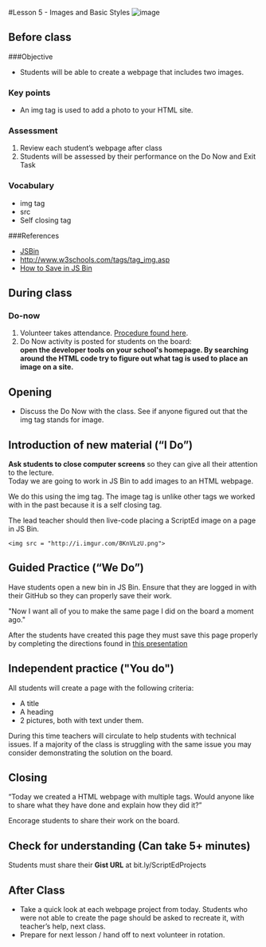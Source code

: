 #Lesson 5 - Images and Basic Styles 
![image](http://i.imgur.com/LnFsXHH.png)

## Before class

###Objective

* Students will be able to create a webpage that includes two images.

### Key points

* An img tag is used to add a photo to your HTML site. 

### Assessment

1. Review each student’s webpage after class 
2. Students will be assessed by their performance on the Do Now and Exit Task


### Vocabulary

* img tag
* src
* Self closing tag


###References

* [JSBin](jsbin.com)
* http://www.w3schools.com/tags/tag_img.asp
* [How to Save in JS Bin](https://docs.google.com/presentation/d/1uBzV_Ai6KtdSYoNc4izqnihwMvqzSp8sXmX6uF5PNGY/edit?usp=sharing)


## During class

### Do-now

1. Volunteer takes attendance. [Procedure found here](https://docs.google.com/document/d/19IIhqykr70vj7wnqyJYuQNTkd9GX56Xgl3omD42IcMk/edit).
2. Do Now activity is posted for students on the board:  
**open the developer tools on your school's homepage. By searching around the HTML code try to figure out what tag is used to place an image on a site.**

## Opening

* Discuss the Do Now with the class. See if anyone figured out that the img tag stands for image. 

## Introduction of new material (“I Do”)

**Ask students to close computer screens** so they can give all their attention to the lecture.  
Today we are going to work in JS Bin to add images to an HTML webpage.

We do this using the img tag. The image tag is unlike other tags we worked with in the past because it is a self closing tag. 

The lead teacher should then live-code placing a ScriptEd image on a page in JS Bin.

```
<img src = "http://i.imgur.com/8KnVLzU.png">
```


## Guided Practice (“We Do”)

Have students open a new bin in JS Bin. Ensure that they are logged in with their GitHub so they can properly save their work.

"Now I want all of you to make the same page I did on the board a moment ago."

After the students have created this page they must save this page properly by completing the directions found in [this presentation](https://docs.google.com/presentation/d/1uBzV_Ai6KtdSYoNc4izqnihwMvqzSp8sXmX6uF5PNGY/edit?usp=sharing)

## Independent practice ("You do")

All students will create a page with the following criteria:

* A title
* A heading
* 2 pictures, both with text under them.

During this time teachers will circulate to help students with technical issues. If a majority of the class is struggling with the same issue you may consider demonstrating the solution on the board.

## Closing
“Today we created a HTML webpage with multiple tags. Would anyone like to share what they have done and explain how they did it?”

Encorage students to share their work on the board.

## Check for understanding (Can take 5+ minutes)
Students must share their **Gist URL** at bit.ly/ScriptEdProjects

 
## After Class
* Take a quick look at each webpage project from today. Students who were not able to create the page should be asked to recreate it, with teacher’s help, next class.
* Prepare for next lesson / hand off to next volunteer in rotation.


